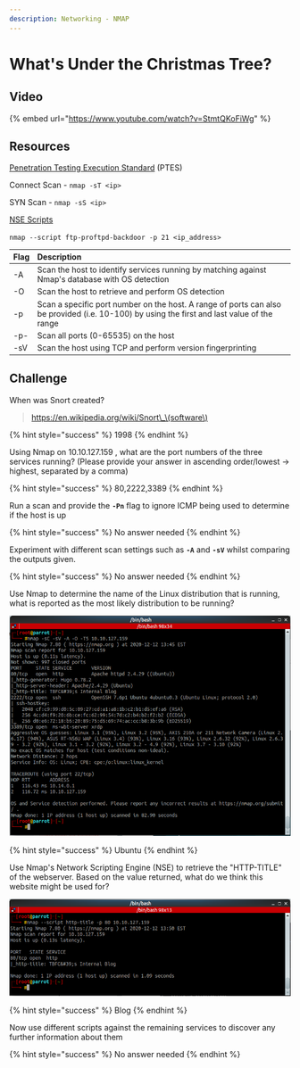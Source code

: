 ```yaml
---
description: Networking - NMAP
---
```


# What's Under the Christmas Tree?

## Video

{% embed url="https://www.youtube.com/watch?v=StmtQKoFiWg" %}

## Resources

[Penetration Testing Execution Standard](http://www.pentest-standard.org/index.php/Main_Page) \(PTES\)

Connect Scan - `nmap -sT <ip>`

SYN Scan - `nmap -sS <ip>`

[NSE Scripts](https://nmap.org/nsedoc/scripts/)

`nmap --script ftp-proftpd-backdoor -p 21 <ip_address>`

| Flag | Description |
| :--- | :--- |
| -A | Scan the host to identify services running by matching against Nmap's database with OS detection |
| -O | Scan the host to retrieve and perform OS detection |
| -p | Scan a specific port number on the host. A range of ports can also be provided \(i.e. 10-100\) by using the first and last value of the range |
| -p- | Scan all ports \(0-65535\) on the host |
| -sV | Scan the host using TCP and perform version fingerprinting |

## Challenge

When was Snort created?

> https://en.wikipedia.org/wiki/Snort\_\(software\)

{% hint style="success" %}
1998
{% endhint %}

Using Nmap on 10.10.127.159 , what are the port numbers of the three services running? \(Please provide your answer in ascending order/lowest -&gt; highest, separated by a comma\)

{% hint style="success" %}
80,2222,3389
{% endhint %}

Run a scan and provide the **`-Pn`** flag to ignore ICMP being used to determine if the host is up

{% hint style="success" %}
No answer needed
{% endhint %}

Experiment with different scan settings such as **`-A`** and **`-sV`** whilst comparing the outputs given.

{% hint style="success" %}
No answer needed
{% endhint %}

Use Nmap to determine the name of the Linux distribution that is running, what is reported as the most likely distribution to be running?

![](../.gitbook/assets/image%20%2836%29.png)

{% hint style="success" %}
Ubuntu
{% endhint %}

Use Nmap's Network Scripting Engine \(NSE\) to retrieve the "HTTP-TITLE" of the webserver. Based on the value returned, what do we think this website might be used for?

![](../.gitbook/assets/image%20%2835%29.png)

{% hint style="success" %}
Blog
{% endhint %}

Now use different scripts against the remaining services to discover any further information about them

{% hint style="success" %}
No answer needed
{% endhint %}

